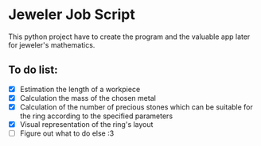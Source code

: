 # Jeweler Job Script
This python project have to create the program and the valuable app later for jeweler's mathematics.

## To do list:
- [x] Estimation the length of a workpiece
- [x] Calculation the mass of the chosen metal
- [x] Сalculation of the number of precious stones which can be suitable for the ring according to the specified parameters
- [x] Visual representation of the ring's layout
- [ ] Figure out what to do else :3
